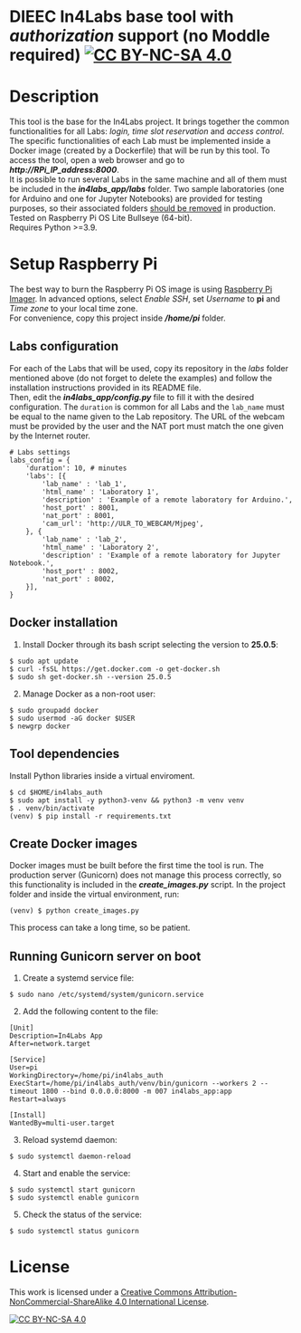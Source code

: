 DIEEC In4Labs base tool with _authorization_ support (no Moddle required) [![CC BY-NC-SA 4.0][cc-by-nc-sa-shield]][cc-by-nc-sa]
=====
# Description
This tool is the base for the In4Labs project.
It brings together the common functionalities for all Labs: _login, time slot reservation_ and _access control_. The specific functionalities of each Lab must be implemented inside a Docker image (created by a Dockerfile) that will be run by this tool. To access the tool, open a web browser and go to **_http://RPi_IP_address:8000_**.  
It is possible to run several Labs in the same machine and all of them must be included in the **_in4labs_app/labs_** folder. Two sample laboratories (one for Arduino and one for Jupyter Notebooks) are provided for testing purposes, so their associated folders <ins>should be removed</ins> in production.  
Tested on Raspberry Pi OS Lite Bullseye (64-bit).  
Requires Python >=3.9.

# Setup Raspberry Pi
The best way to burn the Raspberry Pi OS image is using [Raspberry Pi Imager](https://www.raspberrypi.org/software/). In advanced options, select _Enable SSH_, set _Username_ to **pi** and _Time zone_ to your local time zone.  
For convenience, copy this project inside **_/home/pi_** folder.
## Labs configuration
For each of the Labs that will be used, copy its repository in the _labs_ folder mentioned above (do not forget to delete the examples) and follow the installation instructions provided in its README file.  
Then, edit the **_in4labs_app/config.py_** file to fill it with the desired configuration. The `duration` is common for all Labs and the `lab_name` must be equal to the name given to the Lab repository. The URL of the webcam must be provided by the user and the NAT port must match the one given by the Internet router.
```
# Labs settings
labs_config = {
    'duration': 10, # minutes
    'labs': [{
        'lab_name' : 'lab_1',
        'html_name' : 'Laboratory 1',
        'description' : 'Example of a remote laboratory for Arduino.',
        'host_port' : 8001,
        'nat_port' : 8001,
        'cam_url': 'http://ULR_TO_WEBCAM/Mjpeg',
    }, {
        'lab_name' : 'lab_2',
        'html_name' : 'Laboratory 2',
        'description' : 'Example of a remote laboratory for Jupyter Notebook.',
        'host_port' : 8002,
        'nat_port' : 8002,
    }],
}
```
## Docker installation
1. Install Docker through its bash script selecting the version to **25.0.5**:
```
$ sudo apt update
$ curl -fsSL https://get.docker.com -o get-docker.sh
$ sudo sh get-docker.sh --version 25.0.5
```
2. Manage Docker as a non-root user:
``` 
$ sudo groupadd docker
$ sudo usermod -aG docker $USER
$ newgrp docker
```
## Tool dependencies
Install Python libraries inside a virtual enviroment.
```
$ cd $HOME/in4labs_auth
$ sudo apt install -y python3-venv && python3 -m venv venv
$ . venv/bin/activate
(venv) $ pip install -r requirements.txt
```
## Create Docker images
Docker images must be built before the first time the tool is run. The production server (Gunicorn) does not manage this process correctly, so this functionality is included in the **_create_images.py_** script. In the project folder and inside the virtual environment, run:
```
(venv) $ python create_images.py
```
This process can take a long time, so be patient.
## Running Gunicorn server on boot
1. Create a systemd service file:
```
$ sudo nano /etc/systemd/system/gunicorn.service
```
2. Add the following content to the file:
```
[Unit]
Description=In4Labs App
After=network.target

[Service]
User=pi
WorkingDirectory=/home/pi/in4labs_auth
ExecStart=/home/pi/in4labs_auth/venv/bin/gunicorn --workers 2 --timeout 1800 --bind 0.0.0.0:8000 -m 007 in4labs_app:app
Restart=always

[Install]
WantedBy=multi-user.target
```
3. Reload systemd daemon:
```
$ sudo systemctl daemon-reload
```
4. Start and enable the service:
```
$ sudo systemctl start gunicorn
$ sudo systemctl enable gunicorn
```
5. Check the status of the service:
```
$ sudo systemctl status gunicorn
```
# License
This work is licensed under a
[Creative Commons Attribution-NonCommercial-ShareAlike 4.0 International License][cc-by-nc-sa].

[![CC BY-NC-SA 4.0][cc-by-nc-sa-image]][cc-by-nc-sa]

[cc-by-nc-sa]: http://creativecommons.org/licenses/by-nc-sa/4.0/
[cc-by-nc-sa-image]: https://licensebuttons.net/l/by-nc-sa/4.0/88x31.png
[cc-by-nc-sa-shield]: https://img.shields.io/badge/License-CC%20BY--NC--SA%204.0-lightgrey.svg
